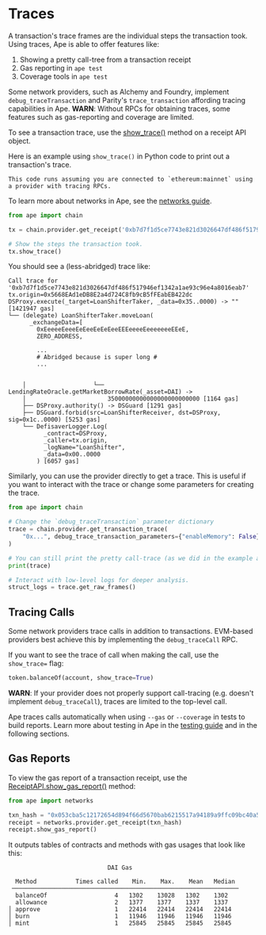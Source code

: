 # Traces

A transaction's trace frames are the individual steps the transaction took.
Using traces, Ape is able to offer features like:

1. Showing a pretty call-tree from a transaction receipt
2. Gas reporting in `ape test`
3. Coverage tools in `ape test`

Some network providers, such as Alchemy and Foundry, implement `debug_traceTransaction` and Parity's `trace_transaction` affording tracing capabilities in Ape.
**WARN**: Without RPCs for obtaining traces, some features such as gas-reporting and coverage are limited.

To see a transaction trace, use the [show_trace()](../methoddocs/api.html#ape.api.transactions.ReceiptAPI.show_trace) method on a receipt API object.

Here is an example using `show_trace()` in Python code to print out a transaction's trace.
```{note}
This code runs assuming you are connected to `ethereum:mainnet` using a provider with tracing RPCs.
```
To learn more about networks in Ape, see the [networks guide](./networks.html).

```python
from ape import chain

tx = chain.provider.get_receipt('0xb7d7f1d5ce7743e821d3026647df486f517946ef1342a1ae93c96e4a8016eab7')

# Show the steps the transaction took.
tx.show_trace()
```

You should see a (less-abridged) trace like:

```
Call trace for '0xb7d7f1d5ce7743e821d3026647df486f517946ef1342a1ae93c96e4a8016eab7'
tx.origin=0x5668EAd1eDB8E2a4d724C8fb9cB5fFEabEB422dc
DSProxy.execute(_target=LoanShifterTaker, _data=0x35..0000) -> "" [1421947 gas]
└── (delegate) LoanShifterTaker.moveLoan(
      _exchangeData=[
        0xEeeeeEeeeEeEeeEeEeEeeEEEeeeeEeeeeeeeEEeE,
        ZERO_ADDRESS,
        
        ...
        # Abridged because is super long #
        ...
 

    │                   └── LendingRateOracle.getMarketBorrowRate(_asset=DAI) -> 
    │                       35000000000000000000000000 [1164 gas]
    ├── DSProxy.authority() -> DSGuard [1291 gas]
    ├── DSGuard.forbid(src=LoanShifterReceiver, dst=DSProxy, sig=0x1c..0000) [5253 gas]
    └── DefisaverLogger.Log(
          _contract=DSProxy, 
          _caller=tx.origin, 
          _logName="LoanShifter", 
          _data=0x00..0000
        ) [6057 gas]                                                                              
```

Similarly, you can use the provider directly to get a trace.
This is useful if you want to interact with the trace or change some parameters for creating the trace.

```python
from ape import chain

# Change the `debug_traceTransaction` parameter dictionary
trace = chain.provider.get_transaction_trace(
    "0x...", debug_trace_transaction_parameters={"enableMemory": False}
)

# You can still print the pretty call-trace (as we did in the example above)
print(trace)

# Interact with low-level logs for deeper analysis.
struct_logs = trace.get_raw_frames()
```

## Tracing Calls

Some network providers trace calls in addition to transactions.
EVM-based providers best achieve this by implementing the `debug_traceCall` RPC.

If you want to see the trace of call when making the call, use the `show_trace=` flag:

```python
token.balanceOf(account, show_trace=True)
```

**WARN**: If your provider does not properly support call-tracing (e.g. doesn't implement `debug_traceCall`), traces are limited to the top-level call.

Ape traces calls automatically when using `--gas` or `--coverage` in tests to build reports.
Learn more about testing in Ape in the [testing guide](./testing.html) and in the following sections.

## Gas Reports

To view the gas report of a transaction receipt, use the [ReceiptAPI.show_gas_report()](../methoddocs/api.html?highlight=receiptapi#ape.api.transactions.ReceiptAPI.show_gas_report) method:

```python
from ape import networks

txn_hash = "0x053cba5c12172654d894f66d5670bab6215517a94189a9ffc09bc40a589ec04d"
receipt = networks.provider.get_receipt(txn_hash)
receipt.show_gas_report()
```

It outputs tables of contracts and methods with gas usages that look like this:

```
                            DAI Gas

  Method           Times called    Min.    Max.    Mean   Median
 ────────────────────────────────────────────────────────────────
  balanceOf                   4   1302    13028   1302    1302
  allowance                   2   1377    1377    1337    1337
│ approve                     1   22414   22414   22414   22414
│ burn                        1   11946   11946   11946   11946
│ mint                        1   25845   25845   25845   25845
```

